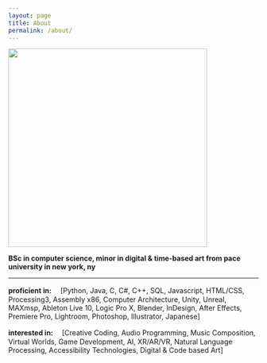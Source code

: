 ```yaml
---
layout: page
title: About
permalink: /about/
---
```


<!-- Google tag (gtag.js) -->
<script async src="https://www.googletagmanager.com/gtag/js?id=UA-154246167-1"></script>
<script>
  window.dataLayer = window.dataLayer || [];
  function gtag(){dataLayer.push(arguments);}
  gtag('js', new Date());

  gtag('config', 'UA-154246167-1');
</script>

<img src="https://i.imgur.com/uC3nHFT.jpg" width="400">

**BSc in computer science, minor in digital & time-based art from pace university in new york, ny**

<!-- **ニューヨークでペース大学のコンピュータ・サイエンス理学士四年生です。副専攻はデジタル・アートです。２０２１年５月に卒業します。日本で務めるとビザが必要です** -->

---

<!-- **currently enrolled:（今学期のコース)**
[Networks and the Internet,
Software Engineering,
Unreal Engine Development,
Film Photography,
Principles of Design]
-->

**proficient in:　<!--（技術）: -->**
[Python,
Java,
C,
C#,
C++,
SQL,
Javascript,
HTML/CSS,
Processing3,
Assembly x86,
Computer Architecture,
Unity,
Unreal,
MAXmsp,
Ableton Live 10,
Logic Pro X,
Blender,
InDesign,
After Effects,
Premiere Pro,
Lightroom,
Photoshop,
Illustrator,
Japanese]

**interested in:　<!--（興味）:-->**
[Creative Coding,
Audio Programming,
Music Composition,
Virtual Worlds,
Game Development,
AI,
XR/AR/VR,
Natural Language Processing,
Accessibility Technologies,
Digital & Code based Art]
